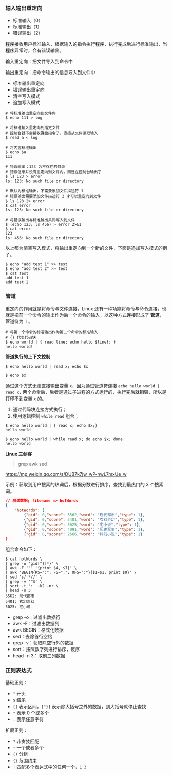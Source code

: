 ### 输入输出重定向

- 标准输入（0）
- 标准输出（1）
- 错误输出（2）

程序接收用户标准输入，根据输入的指令执行程序，执行完成后进行标准输出，当程序异常时，会有错误输出。



输入重定向：把文件导入到命令中

输出重定向：把命令输出的信息导入到文件中

- 标准输出重定向
- 错误输出重定向
- 清空写入模式
- 追加写入模式

```shell
# 将标准输出重定向到文件内
$ echo 111 > log

# 将标准输入重定向到指定文件
# 控制台就不会接收键盘指令了，直接从文件读取输入
$ read a < log

# 将内容标准输出
$ echo $a
111

# 错误输出；123 为不存在的目录
# 错误信息并没有重定向到文件内，而是在控制台输出了
$ ls 123 > error
ls: 123: No such file or directory

# 默认为标准输出，不需要添加文件描述符 1
# 错误输出需要添加文件描述符 2 才可以重定向到文件
$ ls 123 2> error
$ cat error
ls: 123: No such file or directory

# 将错误输出与标准输出共同写入到文件
$ (echo 123; ls 456) > error 2>&1
$ cat error
123
ls: 456: No such file or directory
```

以上都为清空写入模式，将输出重定向到一个新的文件，下面是追加写入模式的例子。

```shell
$ echo "add test 1" >> test
$ echo "add test 2" >> test
$ cat test
add test 1
add test 2
```



### 管道

重定向的作用就是将命令与文件连接，Linux 还有一种功能将命令与命令连接，也就是把前一个命令的输出作为后一个命令的输入，以这种方式连接形成了 **管道**，管道符为 `｜`。

```shell
# 将第一个命令的标准输出作为第二个命令的标准输入
# {} 代表代码块
$ echo world | { read line; echo hello $line!; }
hello world!
```



**管道执行的上下文控制**

```shell
$ echo hello world | read x; echo $x

$ echo $x

```

通过这个方式无法直接输出变量 x，因为通过管道符连接 `echo hello world | read x;` 两个命令后，后者是通过子进程的方式运行的，执行完后就销毁，所以是打印不到变量 x 的。

1. 通过代码块连接方式执行；
2. 使用逻辑控制 `while read` 组合；

```shell
$ echo hello world | { read x; echo $x;}
hello world

$ echo hello world | while read x; do echo $x; done
hello world
```



**Linux 三剑客**

> grep awk sed

https://mp.weixin.qq.com/s/DUB7k7jw_wP-nwL7mxUe_w

示例：获取到用户搜索的热词后，根据分数进行排序，查找到最热门的 3 个搜索词。

```json
// 测试数据; filename => hotWords
{
    "hotWords": [
        {"gid": 0,"score": 5562,"word": "现代都市","type": 1},
        {"gid": 0,"score": 5401,"word": "玄幻奇幻","type": 1},
        {"gid": 0,"score": 5025,"word": "宅小说","type": 1},
        {"gid": 0,"score": 4091,"word": "历史军事","type": 1},
        {"gid": 0,"score": 2666,"word": "科幻小说","type": 1}
}
```

组合命令如下：

```shell
$ cat hotWords \
| grep -o 'gid[^}]*}' \
| awk -F '"' '{print $4, $7}' \
| awk 'BEGIN{RS=":"; FS=","; OFS=":"}{$1=$1; print $0}' \
| sed 's/ *//' \
| grep -v '^$' \
| sort -t ':' -k2 -nr \
| head -n 3
5562: 现代都市
5401: 玄幻奇幻
5025: 宅小说
```

- grep -o：过滤出数据行
- awk -F：过滤出数据列
- awk BEGIN：格式化数据
- sed：去除首行空格
- grep -v：获取除空行外的数据
- sort：按照数字列进行排序，反序
- head -n 3：取前三列数据



### 正则表达式

基础正则：

- `^` 开头
- `$` 结尾
- `[]` 表示区间，`[^}]` 表示除大括号之外的数据，到大括号就停止查找
- `*` 表示 0 个或多个
- `.` 表示任意字符

扩展正则：

- `?` 非贪婪匹配
- `+` 一个或者多个
- `()` 分组
- `{}` 范围约束
- `|` 匹配多个表达式中的任何一个，`1|3`